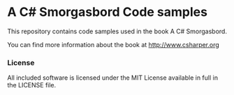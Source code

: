 A C# Smorgasbord Code samples
==============================

This repository contains code samples used in the book A C# Smorgasbord.

You can find more information about the book at http://www.csharper.org

### License
All included software is licensed under the MIT License available in full in the LICENSE file.
